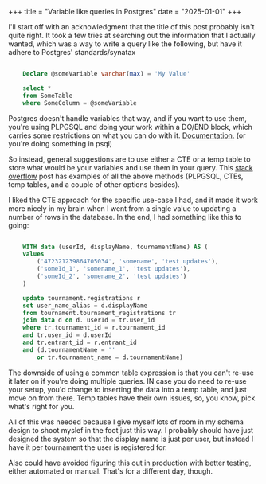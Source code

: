 +++
title = "Variable like queries in Postgres"
date = "2025-01-01"
+++

I'll start off with an acknowledgment that the title of this post probably isn't quite right. It took a few tries at searching out the information that I actually wanted, which was a way to write a query like the following, but have it adhere to Postgres' standards/synatax

```sql

    Declare @someVariable varchar(max) = 'My Value'

    select * 
    from SomeTable
    where SomeColumn = @someVariable

```

Postgres doesn't handle variables that way, and if you want to use them, you're using PLPGSQL and doing your work within a DO/END block, which carries some restrictions on what you can do with it. [Documentation.](https://www.postgresql.org/docs/current/plpgsql.html) (or you're doing something in psql)

So instead, general suggestions are to use either a CTE or a temp table to store what would be your variables and use them in your query. This [stack overflow](https://stackoverflow.com/questions/1490942/declare-a-variable-in-a-postgresql-query) post has examples of all the above methods (PLPGSQL, CTEs, temp tables, and a couple of other options besides).

I liked the CTE approach for the specific use-case I had, and it made it work more nicely in my brain when I went from a single value to updating a number of rows in the database. In the end, I had something like this to going:

```sql

    WITH data (userId, displayName, tournamentName) AS (
    values 
        ('472321239864705034', 'somename', 'test updates'),
        ('someId_1', 'somename_1', 'test updates'),
        ('someId_2', 'somename_2', 'test updates')
    )

    update tournament.registrations r
    set user_name_alias = d.displayName
    from tournament.tournament_registrations tr
    join data d on d. userId = tr.user_id 
    where tr.tournament_id = r.tournament_id 
    and tr.user_id = d.userId
    and tr.entrant_id = r.entrant_id
    and (d.tournamentName = '' 
        or tr.tournament_name = d.tournamentName)

```

The downside of using a common table expression is that you can't re-use it later on if you're doing multiple queries. IN case you do need to re-use your setup, you'd change to inserting the data into a temp table, and just move on from there. Temp tables have their own issues, so, you know, pick what's right for you.

All of this was needed because I give myself lots of room in my schema design to shoot myslef in the foot just this way. I probably should have just designed the system so that the display name is just per user, but instead I have it per tournament the user is registered for.

Also could have avoided figuring this out in production with better testing, either automated or manual. That's for a different day, though.